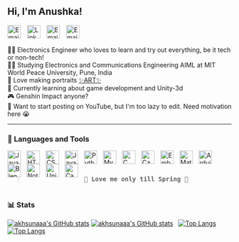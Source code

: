 
## Hi, I'm Anushka!

<a href="mailto:contact.anushkajain@gmail.com"><img alt="Email" width="30px" style="padding-right:10px;" src="https://www.svgrepo.com/show/349379/gmail-old.svg"/></a>
<a href="https://www.linkedin.com/in/anushka-jain5674"><img alt="Linkedin" width="30px" style="padding-right:10px;" src="https://cdn.jsdelivr.net/gh/devicons/devicon/icons/linkedin/linkedin-original.svg"/></a>
<a href="https://www.instagram.com/_anu723_"><img alt="Email" width="30px" style="padding-right:10px;" src="https://www.svgrepo.com/show/452229/instagram-1.svg"/></a>
<a href="https://www.youtube.com/@boredbrainedbeing"><img alt="Email" width="30px" style="padding-right:10px;" src="https://www.svgrepo.com/show/448261/youtube.svg"/></a>
</p>

👩‍💻 Electronics Engineer who loves to learn and try out everything, be it tech or non-tech!<br/>
👩‍🎓 Studying Electronics and Communications Engineering AIML at MIT World Peace University, Pune, India<br/>
🎨 Love making portraits [✨ART✨](https://www.instagram.com/akhsuna_art)<br/>
💭 Currently learning about game development and Unity-3d<br/>
🎮 Genshin Impact anyone?<br/>
🌈 Want to start posting on YouTube, but I'm too lazy to edit. Need motivation here 😭<br/>

---

### 🧰 Languages and Tools

<img align="left" alt="Java" width="30px" style="padding-right:10px;" src="https://cdn.jsdelivr.net/gh/devicons/devicon/icons/java/java-original.svg"/>
<img align="left" alt="HTML" width="30px" style="padding-right:10px;" src="https://cdn.jsdelivr.net/gh/devicons/devicon/icons/html5/html5-plain.svg" />
<img align="left" alt="CSS" width="30px" style="padding-right:10px;" src="https://cdn.jsdelivr.net/gh/devicons/devicon/icons/css3/css3-plain.svg" />
<img align="left" alt="JavaScript" width="30px" style="padding-right:10px;" src="https://cdn.jsdelivr.net/gh/devicons/devicon/icons/javascript/javascript-plain.svg" />
<img align="left" alt="Python" width="30px" style="padding-right:10px;" src="https://cdn.jsdelivr.net/gh/devicons/devicon@latest/icons/python/python-original.svg" />
<img align="left" alt="MySQL" width="30px" style="padding-right:10px;" src="https://cdn.jsdelivr.net/gh/devicons/devicon@latest/icons/mysql/mysql-original.svg" />
<img align="left" alt="C" width="30px" style="padding-right:10px;" src="https://cdn.jsdelivr.net/gh/devicons/devicon/icons/c/c-original.svg" />
<img align="left" alt="C++" width="30px" style="padding-right:10px;" src="https://cdn.jsdelivr.net/gh/devicons/devicon@latest/icons/cplusplus/cplusplus-original.svg" />
<img align="left" alt="Embedded-C" width="30px" style="padding-right:10px;" src="https://cdn.jsdelivr.net/gh/devicons/devicon@latest/icons/embeddedc/embeddedc-original-wordmark.svg" />
<img align="left" alt="Matlab" width="30px" style="padding-right:10px;" src="https://cdn.jsdelivr.net/gh/devicons/devicon@latest/icons/matlab/matlab-original.svg" />
<img align="left" alt="Arduino" width="30px" style="padding-right:10px;" src="https://cdn.jsdelivr.net/gh/devicons/devicon@latest/icons/arduino/arduino-original.svg" />
<img align="left" alt="Blender" width="30px" style="padding-right:10px;" src="https://cdn.jsdelivr.net/gh/devicons/devicon@latest/icons/blender/blender-original.svg" />
<img align="left" alt="Notion" width="30px" style="padding-right:10px;" src="https://cdn.jsdelivr.net/gh/devicons/devicon@latest/icons/notion/notion-original.svg" />
<img align="left" alt="Unity" width="30px" style="padding-right:10px;" src="https://cdn.jsdelivr.net/gh/devicons/devicon@latest/icons/unity/unity-original.svg" />
<img align="left" alt="Canva" width="30px" style="padding-right:10px;" src="https://cdn.jsdelivr.net/gh/devicons/devicon@latest/icons/canva/canva-original.svg" />
<br />

#
> ### `💭 Love me only till Spring 🌸`
#

### 📊 Stats

[![akhsunaaa's GitHub stats](https://github-readme-stats.vercel.app/api?username=akhsunaaa&show_icons=true&theme=radical#gh-dark-mode-only)](https://github.com/anuraghazra/github-readme-stats#gh-dark-mode-only)
[![akhsunaaa's GitHub stats](https://github-readme-stats.vercel.app/api?username=akhsunaaa&show_icons=true&theme=default#gh-light-mode-only)](https://github.com/anuraghazra/github-readme-stats#gh-light-mode-only)
&nbsp;
[![Top Langs](https://github-readme-stats.vercel.app/api/top-langs/?username=akhsunaaa&layout=compact&exclude_lang=java+r&theme=radical&exclude_repo=github-readme-stats,akhsunaaa.github.io#gh-dark-mode-only)](https://github.com/anuraghazra/github-readme-stats#gh-dark-mode-only)
[![Top Langs](https://github-readme-stats.vercel.app/api/top-langs/?username=akhsunaaa&layout=compact&exclude_lang=java+r&theme=default&exclude_repo=github-readme-stats,akhsunaaa.github.io#gh-light-mode-only)](https://github.com/anuraghazra/github-readme-stats#gh-light-mode-only)
